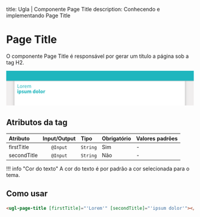 title: Ugla | Componente Page Title
description: Conhecendo e implementando Page Title

# Page Title

O componente Page Title é responsável por gerar um título a página sob a tag H2.

[![page-title](_images/page-title.png)](_images/page-title.png)

## Atributos da tag

Atributo          | Input/Output   | Tipo           | Obrigatório    | Valores padrões
:---------------- | :------------: | :--------------| :------------- | :-------------
firstTitle        | `@Input`       | `String`       | Sim            | -
secondTitle       | `@Input`       | `String`       | Não            | -

!!! info "Cor do texto"
    A cor do texto é por padrão a cor selecionada para o tema.

## Como usar

```html
<ugl-page-title [firstTitle]="'Lorem'" [secondTitle]="'ipsum dolor'"></ugl-page-title>
```